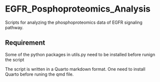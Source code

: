 # EGFR_Posphoproteomics_Analysis
Scripts for analyzing the phosphoproteomics data of EGFR signaling pathway.


## Requirement

Some of the python packages in utils.py need to be installed before runign the script

The script is written in a Quarto markdown format. One need to install Quarto before runing the qmd file.